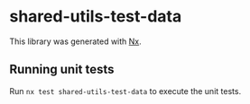# shared-utils-test-data

This library was generated with [Nx](https://nx.dev).

## Running unit tests

Run `nx test shared-utils-test-data` to execute the unit tests.
